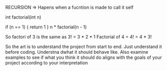 RECURSION
=> Hapens when a fucntion is made to call it self

int factorial(int n)

if (n == 1)
{
	return 1
}
n * factorial(n - 1)

So factori of 3 is the same as 3! = 3 * 2 * 1
Factorial of 4 = 4! = 4 * 3!

So the art is to understand the project from start to end. Just understand it before coding. Understna dwhat it should behave like. Also examine examples to see if what you think it should do aligns with the goals of your project according to your interpretation
